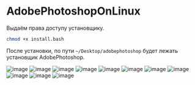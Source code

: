 # AdobePhotoshopOnLinux

Выдаём права доступу установщику.

```bash
chmod +x install.bash
```

После установки, по пути `~/Desktop/adobephotoshop` будет лежать установщик AdobePhotoshop. 

![image](https://github.com/AbkhazianDevelopers/AdobePhotoshopOnLinux/assets/149709871/98ff4ebc-e075-47f1-9338-169f8574461d)
![image](https://github.com/AbkhazianDevelopers/AdobePhotoshopOnLinux/assets/149709871/b0a2e50d-a839-4f13-b963-bfcbe9bc0fe0)
![image](https://github.com/AbkhazianDevelopers/AdobePhotoshopOnLinux/assets/149709871/1475f987-b56e-49df-a02e-f7c050574743)
![image](https://github.com/AbkhazianDevelopers/AdobePhotoshopOnLinux/assets/149709871/49cab7e0-1c62-4417-b4d0-458af9967070)
![image](https://github.com/AbkhazianDevelopers/AdobePhotoshopOnLinux/assets/149709871/f4ec6fcf-37c0-4fcf-a4c4-915482d30132)
![image](https://github.com/AbkhazianDevelopers/AdobePhotoshopOnLinux/assets/149709871/a94c4a94-4fb8-438e-b25a-49bf19673457)
![image](https://github.com/AbkhazianDevelopers/AdobePhotoshopOnLinux/assets/149709871/6c00451a-6156-45ea-8329-9dcfd8ef3e72)
![image](https://github.com/AbkhazianDevelopers/AdobePhotoshopOnLinux/assets/149709871/47879d4f-409d-4b4c-8b8a-3262335e5208)
![image](https://github.com/AbkhazianDevelopers/AdobePhotoshopOnLinux/assets/149709871/88109f8a-cc1f-4e23-91d3-1fd37deb12a8)
![image](https://github.com/AbkhazianDevelopers/AdobePhotoshopOnLinux/assets/149709871/c1dad0fb-f65e-47c1-b10a-10d317de97af)
![image](https://github.com/AbkhazianDevelopers/AdobePhotoshopOnLinux/assets/149709871/e54c8df7-dfbc-4a50-9cdf-e9dfe631ad3f)

